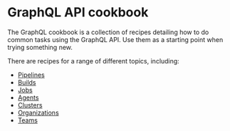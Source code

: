 # GraphQL API cookbook

The GraphQL cookbook is a collection of recipes detailing how to do common tasks using the GraphQL API. Use them as a starting point when trying something new.

There are recipes for a range of different topics, including:

- [Pipelines](/docs/apis/graphql/cookbooks/pipelines)
- [Builds](/docs/apis/graphql/cookbooks/builds)
- [Jobs](/docs/apis/graphql/cookbooks/jobs)
- [Agents](/docs/apis/graphql/cookbooks/agents)
- [Clusters](/docs/apis/graphql/cookbooks/clusters)
- [Organizations](/docs/apis/graphql/cookbooks/organizations)
- [Teams](/docs/apis/graphql/cookbooks/teams)
